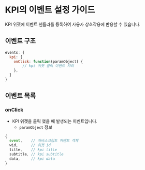 # KPI의 이벤트 설정 가이드

KPI 위젯에 이벤트 핸들러를 등록하여 사용자 상호작용에 반응할 수 있습니다.

## 이벤트 구조

```javascript
events: {
  kpi: {
    onClick: function(paramObject) {
        // kpi 위젯 클릭 이벤트 처리
    },
  }
}
```

## 이벤트 목록

### onClick
- KPI 위젯을 클릭 했을 때 발생되는 이벤트입니다.
  - `paramObject` 정보
```javascript
{
  event,    // 자바스크립트 이벤트 객체
  wid,      // 위젯 id
  title,    // kpi title
  subtitle, // kpi subtitle
  data,     // kpi data
}
```